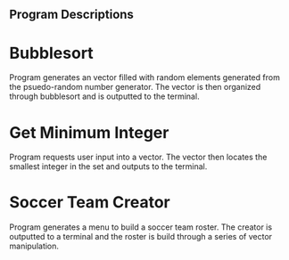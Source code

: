 ## Program Descriptions
# Bubblesort
Program generates an vector filled with random elements generated from the psuedo-random number generator. The vector is then organized through bubblesort and is outputted to the terminal.

# Get Minimum Integer
Program requests user input into a vector. The vector then locates the smallest integer in the set and outputs to the terminal.

# Soccer Team Creator
Program generates a menu to build a soccer team roster. The creator is outputted to a terminal and the roster is build through a series of vector manipulation.

